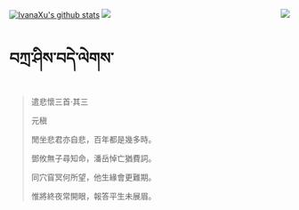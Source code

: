 [![IvanaXu's github stats](https://github-readme-stats.vercel.app/api?username=IvanaXu&show_icons=true&theme=vue-dark)](https://github.com/anuraghazra/github-readme-stats)
<img align="right" src="https://github-readme-stats.vercel.app/api/top-langs/?username=IvanaXu&langs_count=8&theme=graywhite" />
<img src="https://github-readme-stats.vercel.app/api/wakatime?username=IvanaXu&layout=compact&langs_count=8&theme=vue-dark&custom_title=Programming~Times/SinceJul.29.2021" />
# བཀྲ་ཤིས་བདེ་ལེགས་
> 遣悲懷三首·其三
> 
> 元稹
> 
> 閒坐悲君亦自悲，百年都是幾多時。
> 
> 鄧攸無子尋知命，潘岳悼亡猶費詞。
> 
> 同穴窅冥何所望，他生緣會更難期。
> 
> 惟將終夜常開眼，報答平生未展眉。
>